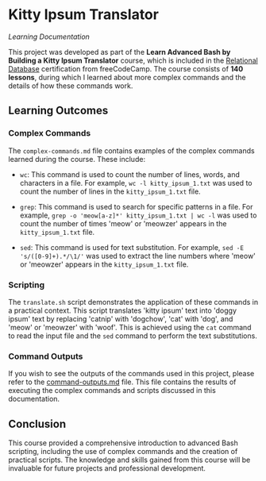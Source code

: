 # Kitty Ipsum Translator 

*Learning Documentation*

This project was developed as part of the **Learn Advanced Bash by Building a Kitty Ipsum Translator** course, which is included in the [Relational Database](https://www.freecodecamp.org/learn/relational-database/) certification from freeCodeCamp. The course consists of **140 lessons**, during which I learned about more complex commands and the details of how these commands work.

## Learning Outcomes

### Complex Commands

The `complex-commands.md` file contains examples of the complex commands learned during the course. These include:

- `wc`: This command is used to count the number of lines, words, and characters in a file. For example, `wc -l kitty_ipsum_1.txt` was used to count the number of lines in the `kitty_ipsum_1.txt` file.

- `grep`: This command is used to search for specific patterns in a file. For example, `grep -o 'meow[a-z]*' kitty_ipsum_1.txt | wc -l` was used to count the number of times 'meow' or 'meowzer' appears in the `kitty_ipsum_1.txt` file.

- `sed`: This command is used for text substitution. For example, `sed -E 's/([0-9]+).*/\1/'` was used to extract the line numbers where 'meow' or 'meowzer' appears in the `kitty_ipsum_1.txt` file.

### Scripting

The `translate.sh` script demonstrates the application of these commands in a practical context. This script translates 'kitty ipsum' text into 'doggy ipsum' text by replacing 'catnip' with 'dogchow', 'cat' with 'dog', and 'meow' or 'meowzer' with 'woof'. This is achieved using the `cat` command to read the input file and the `sed` command to perform the text substitutions.

### Command Outputs
If you wish to see the outputs of the commands used in this project, please refer to the [command-outputs.md](bash-complex-commands%2Fcomplex-commands.md) file. This file contains the results of executing the complex commands and scripts discussed in this documentation.

## Conclusion

This course provided a comprehensive introduction to advanced Bash scripting, including the use of complex commands and the creation of practical scripts. The knowledge and skills gained from this course will be invaluable for future projects and professional development.